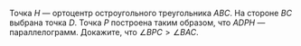 Точка $H$ — ортоцентр остроугольного треугольника $ABC$. На
стороне $BC$ выбрана точка $D$. Точка $P$ построена  таким
образом, что $ADPH$ — параллелограмм. Докажите, что $\angle BPC > \angle BAC$.